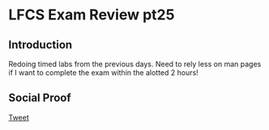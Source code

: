 # LFCS Exam Review pt25

## Introduction

Redoing timed labs from the previous days. Need to rely less on man pages if I want to complete the exam within the alotted 2 hours!

## Social Proof

[Tweet](https://twitter.com/lrnallday/status/1307144767617335296)
